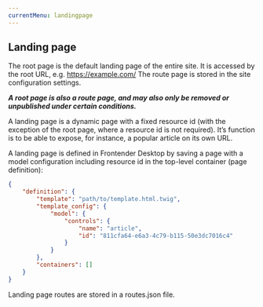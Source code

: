 ```yaml
---
currentMenu: landingpage
---
```


## Landing page
The root page is the default landing page of the entire site. It is accessed by the root URL, e.g. https://example.com/ The route page is stored in the site configuration settings.

**_A root page is also a route page, and may also only be removed or unpublished under certain conditions._**

A landing page is a dynamic page with a fixed resource id (with the exception of the root page, where a resource id is not required). It’s function is to be able to expose, for instance, a popular article on its own URL.

A landing page is defined in Frontender Desktop by saving a page with a model configuration including resource id in the top-level container (page definition):
```JSON
{
    "definition": {
        "template": "path/to/template.html.twig",
        "template_config": {
            "model": {
                "controls": {
                    "name": "article",
                    "id": "811cfa64-e6a3-4c79-b115-50e3dc7016c4"
                }
            }
        },
        "containers": []
    }
}
```
Landing page routes are stored in a routes.json file.
